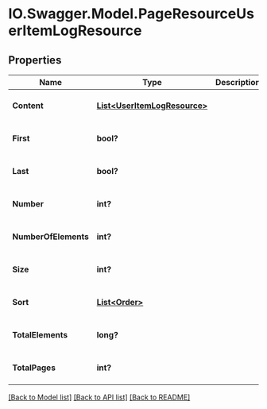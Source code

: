 # IO.Swagger.Model.PageResourceUserItemLogResource
## Properties

Name | Type | Description | Notes
------------ | ------------- | ------------- | -------------
**Content** | [**List&lt;UserItemLogResource&gt;**](UserItemLogResource.md) |  | [optional] [default to null]
**First** | **bool?** |  | [optional] [default to null]
**Last** | **bool?** |  | [optional] [default to null]
**Number** | **int?** |  | [optional] [default to null]
**NumberOfElements** | **int?** |  | [optional] [default to null]
**Size** | **int?** |  | [optional] [default to null]
**Sort** | [**List&lt;Order&gt;**](Order.md) |  | [optional] [default to null]
**TotalElements** | **long?** |  | [optional] [default to null]
**TotalPages** | **int?** |  | [optional] [default to null]

[[Back to Model list]](../README.md#documentation-for-models) [[Back to API list]](../README.md#documentation-for-api-endpoints) [[Back to README]](../README.md)

